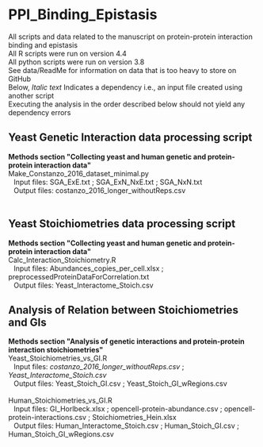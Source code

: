 # PPI_Binding_Epistasis
All scripts and data related to the manuscript on protein-protein interaction binding and epistasis <br>
All R scripts were run on version 4.4 <br>
All python scripts were run on version 3.8 <br>
See data/ReadMe for information on data that is too heavy to store on GitHub <br>
Below, *Italic text* Indicates a dependency i.e., an input file created using another script <br>
Executing the analysis in the order described below should not yield any dependency errors <br>
## Yeast Genetic Interaction data processing script
**Methods section "Collecting yeast and human genetic and protein-protein interaction data"** <br>
Make_Constanzo_2016_dataset_minimal.py <br>
&ensp; Input files: SGA_ExE.txt ; SGA_ExN_NxE.txt ; SGA_NxN.txt <br>
&ensp; Output files: costanzo_2016_longer_withoutReps.csv <br>
<br>
## Yeast Stoichiometries data processing script
**Methods section "Collecting yeast and human genetic and protein-protein interaction data"** <br>
Calc_Interaction_Stoichiometry.R <br>
&ensp; Input files: Abundances_copies_per_cell.xlsx ; preprocessedProteinDataForCorrelation.txt <br>
&ensp; Output files: Yeast_Interactome_Stoich.csv <br>

## Analysis of Relation between Stoichiometries and GIs
**Methods section "Analysis of genetic interactions and protein-protein interaction stoichiometries"** <br>
Yeast_Stoichiometries_vs_GI.R <br>
&ensp; Input files: *costanzo_2016_longer_withoutReps.csv* ; *Yeast_Interactome_Stoich.csv* <br>
&ensp; Output files: Yeast_Stoich_GI.csv ; Yeast_Stoich_GI_wRegions.csv <br>
<br>
Human_Stoichiometries_vs_GI.R <br>
&ensp; Input files: GI_Horlbeck.xlsx ; opencell-protein-abundance.csv ; opencell-protein-interactions.csv ; Stoichiometries_Hein.xlsx <br>
&ensp; Output files: Human_Interactome_Stoich.csv ; Human_Stoich_GI.csv ; Human_Stoich_GI_wRegions.csv <br>



